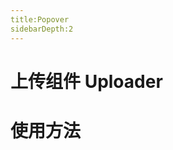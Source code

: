 ```yaml
---
title:Popover
sidebarDepth:2
---
```

# 上传组件 Uploader

# 使用方法

<ClientOnly><uploaderDemos></uploaderDemos></ClientOnly>
